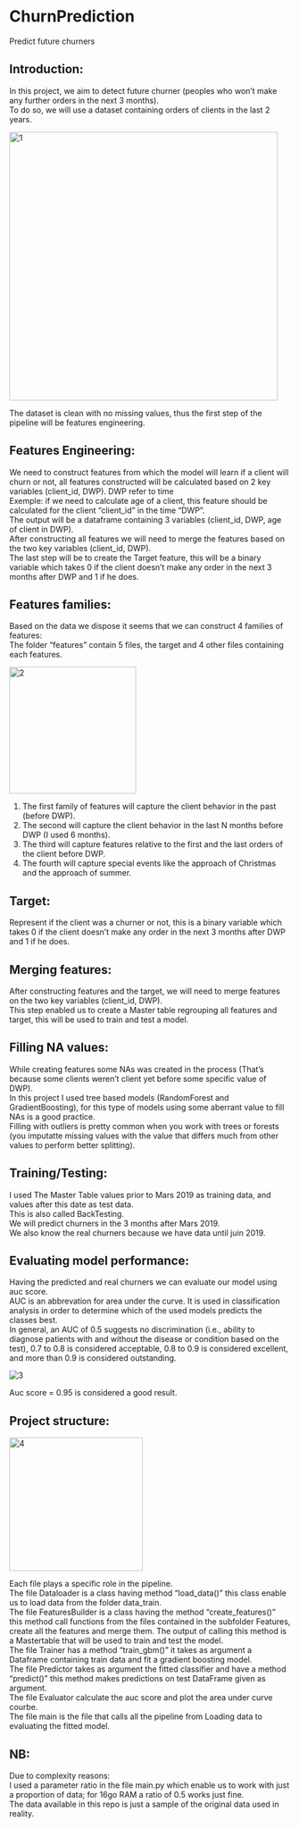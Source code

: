# ChurnPrediction
Predict future churners

## Introduction:
In this project, we aim to detect future churner (peoples who won’t make any further orders in the next 3 months).  
To do so, we will use a dataset containing orders of clients in the last 2 years.  

<img width="481" alt="1" src="https://user-images.githubusercontent.com/55580735/182121010-ec85c9cd-f286-4298-b1e3-83d935b67ab1.png">  

The dataset is clean with no missing values, thus the first step of the pipeline will be features engineering.  

## Features Engineering:  
We need to construct features from which the model will learn if a client will churn or not, all features constructed will be calculated based on 2 key variables (client_id, DWP). DWP refer to time  
Exemple: if we need to calculate age of a client, this feature should be calculated for the client “client_id” in the time “DWP”.  
The output will be a dataframe containing 3 variables (client_id, DWP, age of client in DWP).  
After constructing all features we will need to merge the features based on the two key variables (client_id, DWP).  
The last step will be to create the Target feature, this will be a binary variable which takes 0 if the client doesn’t make any order in the next 3 months after DWP and 1 if he does.  

## Features families:  
Based on the data we dispose it seems that we can construct 4 families of features:  
The folder “features” contain 5 files, the target and 4 other files containing each features.  

<img width="227" alt="2" src="https://user-images.githubusercontent.com/55580735/182121079-a4f9c58d-2c3c-4e5a-9f1f-054b33c5c775.png">  
 
1.	The first family of features will capture the client behavior in the past (before DWP).  
2.	The second will capture the client behavior in the last N months before DWP (I used 6 months).  
3.	The third will capture features relative to the first and the last orders of the client before DWP.  
4.	The fourth will capture special events like the approach of Christmas and the approach of summer.  

## Target:
Represent if the client was a churner or not, this is a binary variable which takes 0 if the client doesn’t make any order in the next 3 months after DWP and 1 if he does.  

## Merging features:  
After constructing features and the target, we will need to merge features on the two key variables (client_id, DWP).  
This step enabled us to create a Master table regrouping all features and target, this will be used to train and test a model.  

## Filling NA values:  
While creating features some NAs was created in the process (That’s because some clients weren’t client yet before some specific value of DWP).  
In this project I used tree based models (RandomForest and GradientBoosting), for this type of models using some aberrant value to fill NAs is a good practice.  
Filling with outliers is pretty common when you work with trees or forests (you imputatte missing values with the value that differs much from other values to perform better splitting).  

## Training/Testing:  
I used The Master Table values prior to Mars 2019 as training data, and values after this date as test data.  
This is also called BackTesting.  
We will predict churners in the 3 months after Mars 2019.  
We also know the real churners because we have data until juin 2019.  

## Evaluating model performance:  
Having the predicted and real churners we can evaluate our model using auc score.  
AUC is an abbrevation for area under the curve. It is used in classification analysis in order to determine which of the used models predicts the classes best.  
In general, an AUC of 0.5 suggests no discrimination (i.e., ability to diagnose patients with and without the disease or condition based on the test), 0.7 to 0.8 is considered acceptable, 0.8 to 0.9 is considered excellent, and more than 0.9 is considered outstanding.  

![3](https://user-images.githubusercontent.com/55580735/182121131-e5da7453-60eb-424f-8baa-89f8807e901f.png)  

 
Auc score = 0.95 is considered a good result.  

## Project structure:  

<img width="239" alt="4" src="https://user-images.githubusercontent.com/55580735/182121210-204bf203-4d2a-46ca-93d3-3c59ca5f05dc.png">  
 
Each file plays a specific role in the pipeline.  
The file Dataloader is a class having method “load_data()” this class enable us to load data from the folder data_train.  
The file FeaturesBuilder is a class having the method “create_features()” this method call functions from the files contained in the subfolder Features, create all the features and merge them. The output of calling this method is a Mastertable that will be used to train and test the model.  
The file Trainer has a method “train_gbm()” it takes as argument a Dataframe containing train data and fit a gradient boosting model.  
The file Predictor takes as argument the fitted classifier and have a method “predict()” this method makes predictions on test DataFrame given as argument.  
The file Evaluator calculate the auc score and plot the area under curve courbe.  
The file main is the file that calls all the pipeline from Loading data to evaluating the fitted model.  

## NB:  
Due to complexity reasons:  
I used a parameter ratio in the file main.py which enable us to work with just a proportion of data; for 16go RAM a ratio of 0.5 works just fine.  
The data available in this repo is just a sample of the original data used in reality.  
